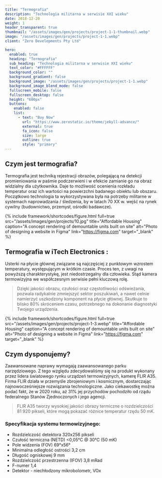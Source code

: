 ```yaml
---
title: "Termografia"
description: "Technologia militarna w serwisie XXI wieku"
date: 2018-12-20
weight: 1
header_transparent: true
thumbnail: "/assets/images/gen/projects/project-1-1-thumbnail.webp"
image: "/assets/images/gen/projects/project-1-1.webp"
client: "Zero Developments Pty Ltd"

hero:
  enabled: true
  heading: "Termografia"
  sub_heading: "Technologia militarna w serwisie XXI wieku"
  text_color: "#FFFFFF"
  background_color: ""
  background_gradient: false
  background_image: "/assets/images/gen/projects/project-1-1.webp"
  background_image_blend_mode: false
  fullscreen_mobile: false
  fullscreen_desktop: false
  height: "600px"
  buttons:
    enabled: false
    list:
      - text: "Buy Now"
        url: "https://www.zerostatic.io/theme/jekyll-advance/"
        external: true
        fa_icon: false
        size: large
        outline: true
        style: "primary"
---
```


## Czym jest termografia?

Termografia jest techniką rejestracji obrazów, polegającą na detekcji promieniowania w paśmie podczerwieni i w efekcie zamianie go na obraz widzialny dla użytkownika. Daje to możliwość ocenienia rozkładu temperatur oraz ich wartości na powierzchni badanego obiektu lub obszaru. Początkowo technologia ta wykorzystywana była na potrzeby militarne w systemach naprowadzania / śledzenia, by w latach 70 XX w. wejść na rynek cywilny (budownictwo, przemysł, ośrodki badawcze).

{% include framework/shortcodes/figure.html full=true src="/assets/images/gen/projects/10.jpg" title="Affordable Housing"  caption="A concept rendering of demountable units built on site" alt="Photo of designing a website in Figma" link="https://figma.com" target="_blank" %}

## Termografia w iTech Electronics :

Usterki na płycie głównej związane są najczęściej z punktowym wzrostem temperatury, występującym w krótkim czasie. Proces ten, z uwagi na powyższą charakterystykę, jest niedostrzegalny dla człowieka. Stąd kamera termowizyjna we współczesnym serwisie pełni kluczową rolę.

> Dzięki jakości obrazu, czułości oraz częstotliwości odświeżania, pozwala radykalnie zmniejszyć sektor poszukiwań, a nawet celnie namierzyć uszkodzony komponent na płycie głównej. Skutkuje to blisko 80% skróceniem czasu, potrzebnego na dokonanie diagnostyki Twojego urządzenia.


{% include framework/shortcodes/figure.html full=true src="/assets/images/gen/projects/project-1-3.webp" title="Affordable Housing"  caption="A concept rendering of demountable units built on site" alt="Photo of designing a website in Figma" link="https://figma.com" target="_blank" %}

## Czym dysponujemy? 

Zaawansowane naprawy wymagają zaawansowanego parku narzędziowego. Z tego względu zdecydowaliśmy się na produkt wykonany przez lidera światowego rynku urządzeń termowizyjnych, kamerę FLIR A35. Firma FLIR działa w przemyśle zbrojeniowym i kosmicznym, dostarczając najnowocześniejsze rozwiązania technologiczne. Jako ciekawostkę można podać fakt, że w 2020 roku, aż 31% jej przychodów pochodziło od rządu federalnego Stanów Zjednoczonych i jego agencji.

> FLIR A35 tworzy wysokiej jakości obrazy termiczne o rozdzielczości 81 920 pikseli, które mogą pokazać różnice temperatur rzędu 50 mK. 

### Specyfikacja systemu termowizyjnego:

- Rozdzielczość detektora	320x256 pikseli
- Czułość termiczna (NETD)	<0,05°C @ 30°C (50 mK)
- Pole widzenia (FOV)	69°x56°
- Minimalna odległość ostrości	3,2 cm
- Długość ogniskowej	9 mm
- Rozdzielczość przestrzenna (IFOV)	3,8 mRad
- F-numer	1,4
- Detektor - niechłodzony mikrobolometr, VOx

